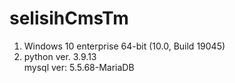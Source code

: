 # selisihCmsTm

<ol> 
  <li>Windows 10 enterprise 64-bit (10.0, Build 19045)</li>
  <li>python ver. 3.9.13</li
  <li>mysql ver: 5.5.68-MariaDB</li>
</ol>
